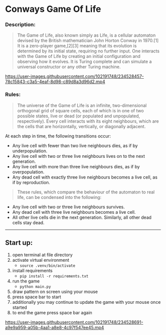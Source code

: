 # Conways Game Of Life

### Description:

>The Game of Life, also known simply as Life, is a cellular automaton devised by the British mathematician John Horton Conway in 1970.[1] It is a zero-player game,[2][3] meaning that its evolution is determined by its initial state, requiring no further input. One interacts with the Game of Life by creating an initial configuration and observing how it evolves. It is Turing complete and can simulate a universal constructor or any other Turing machine.

https://user-images.githubusercontent.com/102191748/234528457-78c15843-c3a5-4eaf-8d98-c89d8a3d96d2.mp4

### Rules:
> The universe of the Game of Life is an infinite, two-dimensional orthogonal grid of square cells, each of which is in one of two possible states, live or dead (or populated and unpopulated, respectively). Every cell interacts with its eight neighbours, which are the cells that are horizontally, vertically, or diagonally adjacent.

At each step in time, the following transitions occur:

- Any live cell with fewer than two live neighbours dies, as if by underpopulation.
- Any live cell with two or three live neighbours lives on to the next generation.
- Any live cell with more than three live neighbours dies, as if by overpopulation.
- Any dead cell with exactly three live neighbours becomes a live cell, as if by reproduction.

> These rules, which compare the behaviour of the automaton to real life, can be condensed into the following:

- Any live cell with two or three live neighbours survives.
- Any dead cell with three live neighbours becomes a live cell.
- All other live cells die in the next generation. Similarly, all other dead cells stay dead.

---

## Start up:

1. open terminal at file directory
2. activate virtual environment
    - `source .venv/bin/activate`
3. install requirements
    - `pip install -r requirements.txt`
4. run the game
    - `python main.py`
5. draw pattern on screen using your mouse
6. press space bar to start
7. additionally you may continue to update the game with your mouse once started
8. to end the game press space bar again

https://user-images.githubusercontent.com/102191748/234528691-a9e9a959-a05b-4aa1-a8e8-4c97f547ee45.mp4





